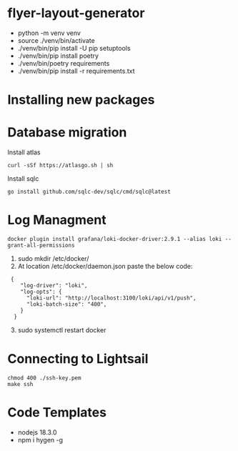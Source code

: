# flyer-layout-generator

- python -m venv venv
- source ./venv/bin/activate
- ./venv/bin/pip install -U pip setuptools
- ./venv/bin/pip install poetry
- ./venv/bin/poetry requirements
- ./venv/bin/pip install -r requirements.txt

# Installing new packages



# Database migration 

Install atlas

```
curl -sSf https://atlasgo.sh | sh
```

Install sqlc

```
go install github.com/sqlc-dev/sqlc/cmd/sqlc@latest
```

# Log Managment

```
docker plugin install grafana/loki-docker-driver:2.9.1 --alias loki --grant-all-permissions
```

1. sudo mkdir /etc/docker/
2. At location /etc/docker/daemon.json paste the below code:
```
 {
    "log-driver": "loki",
    "log-opts": {
      "loki-url": "http://localhost:3100/loki/api/v1/push",
      "loki-batch-size": "400",
    }
  }
```
3. sudo systemctl restart docker


# Connecting to Lightsail

```
chmod 400 ./ssh-key.pem
make ssh
```

# Code Templates

- nodejs 18.3.0
- npm i hygen -g
